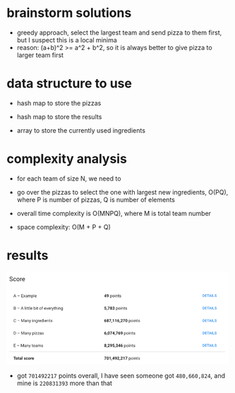 # brainstorm solutions 

- greedy approach, select the largest team and send pizza to them first, but I suspect this is a local minima
- reason: (a+b)^2 >= a^2 + b^2, so it is always better to give pizza to larger team first 

# data structure to use 

- hash map to store the pizzas 
- hash map to store the results 

- array to store the currently used ingredients

# complexity analysis 

- for each team of size N, we need to 
- go over the pizzas to select the one with largest new ingredients, O(PQ), where P is number of pizzas, Q is number of elements 

- overall time complexity is O(MNPQ), where M is total team number 

- space complexity: O(M + P + Q) 

# results 

![score](./images/total-score.jpg)

- got `701492217` points overall, I have seen someone got `480,660,824`, and mine is `220831393` more than that


